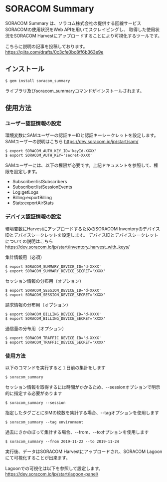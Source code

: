 # SORACOM Summary
SORACOM Summary は、ソラコム株式会社の提供する回線サービスSORACOMの使用状況をWeb APIを用いてスクレイピングし、
取得した使用状況をSORACOM Harvestにアップロードすることにより可視化するツールです。

こちらに説明の記事を投稿しております。
https://qiita.com/drafts/0c3cfe0bc8ff6b363e9e

## インストール

```
$ gem install soracom_summary
```

ライブラリ及びsoracom_summaryコマンドがインストールされます。

## 使用方法

### ユーザー認証情報の設定
環境変数にSAMユーザーの認証キーIDと認証キーシークレットを設定します。
SAMユーザーの説明はこちら
https://dev.soracom.io/jp/start/sam/

```
$ export SORACOM_AUTH_KEY_ID='keyId-XXXX'
$ export SORACOM_AUTH_KEY='secret-XXXX'
```

SAMユーザーには、以下の権限が必要です。上記ドキュメントを参照して、権限を設定します。
- Subscriber:listSubscribers
- Subscriber:listSessionEvents
- Log:getLogs
- Billing:exportBilling
- Stats:exportAirStats

### デバイス認証情報の設定

環境変数にHarvestにアップロードするためのSORACOM InventoryのデバイスIDとデバイスシークレットを設定します。
デバイスIDとデバイスシークレットについての説明はこちら
https://dev.soracom.io/jp/start/inventory_harvest_with_keys/

集計情報用（必須）
```
$ export SORACOM_SUMMARY_DEVICE_ID='d-XXXX'
$ export SORACOM_SUMMARY_DEVICE_SECRET='XXXX'
```

セッション情報の分布用（オプション）
```
$ export SORACOM_SESSION_DEVICE_ID='d-XXXX'
$ export SORACOM_SESSION_DEVICE_SECRET='XXXX'
```

請求情報の分布用（オプション）
```
$ export SORACOM_BILLING_DEVICE_ID='d-XXXX'
$ export SORACOM_BILLING_DEVICE_SECRET='XXXX'
```

通信量の分布用（オプション）
```
$ export SORACOM_TRAFFIC_DEVICE_ID='d-XXXX'
$ export SORACOM_TRAFFIC_DEVICE_SECRET='XXXX'
```

### 使用方法
以下のコマンドを実行すると１日前の集計をします
```
$ soracom_summary
```

セッション情報を取得するには時間がかかるため、--sessionオプションで明示的に指定する必要があります
```
$ soracom_summary --session
```

指定したタグごとにSIMの枚数を集計する場合、--tagオプションを使用します
```
$ soracom_summary --tag environment
```

過去にさかのぼって集計する場合、--from、--toオプションを使用します
```
$ soracom_summary --from 2019-11-22 --to 2019-11-24
```

実行後、データはSORACOM Harvestにアップロードされ、SORACOM Lagoonにて可視化することが出来ます。

Lagoonでの可視化は以下を参照して設定します。
https://dev.soracom.io/jp/start/lagoon-panel/
